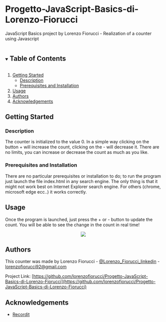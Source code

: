 # Progetto-JavaScript-Basics-di-Lorenzo-Fiorucci
JavaScript Basics project by Lorenzo Fiorucci - Realization of a counter using Javascript

<!-- TABLE OF CONTENTS -->
<details open="open">
  <summary><h2 style="display: inline-block">Table of Contents</h2></summary>
  <ol>
    <li>
      <a href="#Getting-started">Getting Started</a>
      <ul>
        <li><a href="#Description">Description</a></li>
        <li><a href="#Prerequisites-and-Installation">Prerequisites and Installation</a></li>
      </ul>
    </li>
    <li><a href="#Usage">Usage</a></li>
    <li><a href="#Authors">Authors</a></li>
    <li><a href="#Authors">Acknowledgements</a></li>
  </ol>
</details>

## Getting Started

### Description
The counter is initialized to the value 0. In a simple way clicking on the button + will increase the count, clicking on the - will decrease it. There are no limits, you can increase or decrease the count as much as you like.

### Prerequisites and Installation
There are no particular prerequisites or installation to do; to run the program just launch the file index.html in any search engine. The only thing is that it might not work best on Internet Explorer search engine. For others (chrome, microsoft edge ecc..) it works correctly.

## Usage

Once the program is launched, just press the + or - button to update the count. You will be able to see the change in the count in real time!

<p align="center">
  <img src="http://g.recordit.co/wK5xKXIxzx.gif">
</p>


## Authors
This counter was made by Lorenzo Fiorucci - [@Lorenzo_Fiorucci_linkedin](https://www.linkedin.com/in/lorenzo-fiorucci-15250716a) - lorenzofiorucci92@gmail.com

Project Link: [https://github.com/lorenzofiorucci/Progetto-JavaScript-Basics-di-Lorenzo-Fiorucci](https://github.com/lorenzofiorucci/Progetto-JavaScript-Basics-di-Lorenzo-Fiorucci)

<!-- ACKNOWLEDGEMENTS -->
## Acknowledgements

* [Recordit](https://recordit.co/)


